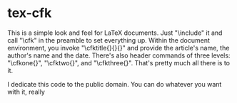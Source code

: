 # tex-cfk

This is a simple look and feel for LaTeX documents. Just "\include" it and
call "\cfk" in the preamble to set everything up. Within the document
environment, you invoke "\cfktitle{}{}{}" and provide the article's name,
the author's name and the date. There's also header commands of three
levels: "\cfkone{}", "\cfktwo{}", and "\cfkthree{}". That's pretty much all
there is to it.

I dedicate this code to the public domain. You can do whatever you want with
it, really
